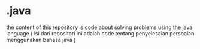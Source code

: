 # .java
the content of this repository is code about solving problems using the java language (  isi dari repositori ini adalah code tentang penyelesaian persoalan menggunakan bahasa java )
